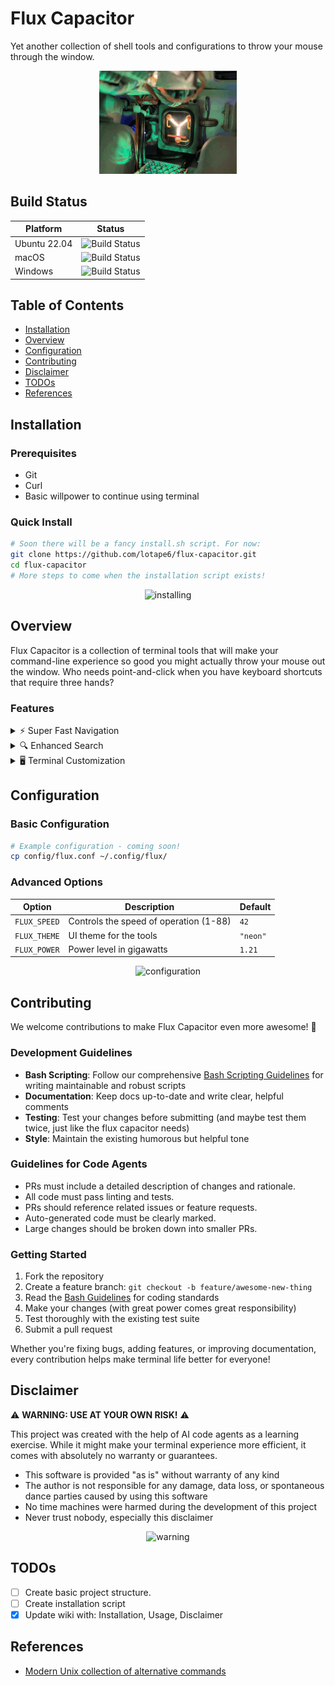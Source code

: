 # Flux Capacitor
Yet another collection of shell tools and configurations to throw your mouse through the window.

<p align="center">
  <img src="resources/flux.gif" alt="animated" />
</p>

## Build Status

| Platform | Status |
| --- | --- |
| Ubuntu 22.04 | ![Build Status](https://github.com/lotape6/flux-capacitor/workflows/Basic%20Integration/badge.svg?branch=master) |
| macOS | ![Build Status](https://img.shields.io/badge/build-WIP-yellow) |
| Windows | ![Build Status](https://img.shields.io/badge/build-WIP-yellow) |

## Table of Contents
- [Installation](#installation)
- [Overview](#overview)
- [Configuration](#configuration)
- [Contributing](#contributing)
- [Disclaimer](#disclaimer)
- [TODOs](#todos)
- [References](#references)

## Installation

### Prerequisites
- Git
- Curl
- Basic willpower to continue using terminal

### Quick Install
```bash
# Soon there will be a fancy install.sh script. For now:
git clone https://github.com/lotape6/flux-capacitor.git
cd flux-capacitor
# More steps to come when the installation script exists!
```

<p align="center">
  <img src="https://media.giphy.com/media/3o7btNhMBytxAM6YBa/giphy.gif" alt="installing" width="300px"/>
</p>

## Overview

Flux Capacitor is a collection of terminal tools that will make your command-line experience so good you might actually throw your mouse out the window. Who needs point-and-click when you have keyboard shortcuts that require three hands?

### Features

<details>
<summary>⚡ Super Fast Navigation</summary>
<p align="center">
  <img src="https://media.giphy.com/media/3o7TKEP6YngkCKFofC/giphy.gif" alt="navigation demo" width="500px"/>
</p>
Coming soon: Navigate directories faster than light itself!
</details>

<details>
<summary>🔍 Enhanced Search</summary>
<p align="center">
  <img src="https://media.giphy.com/media/3orieS4jfHJaKwkeli/giphy.gif" alt="search demo" width="500px"/>
</p>
Coming soon: Find files you didn't even know you had!
</details>

<details>
<summary>🖥️ Terminal Customization</summary>
<p align="center">
  <img src="https://media.giphy.com/media/l3q2IYN87QjIg51kc/giphy.gif" alt="customization demo" width="500px"/>
</p>
Coming soon: Make your terminal so pretty you'll want to frame screenshots of it!
</details>

## Configuration

### Basic Configuration
```bash
# Example configuration - coming soon!
cp config/flux.conf ~/.config/flux/
```

### Advanced Options

| Option | Description | Default |
| --- | --- | --- |
| `FLUX_SPEED` | Controls the speed of operation (1-88) | `42` |
| `FLUX_THEME` | UI theme for the tools | `"neon"` |
| `FLUX_POWER` | Power level in gigawatts | `1.21` |

<p align="center">
  <img src="https://media.giphy.com/media/xsF1FSDbjguis/giphy.gif" alt="configuration" width="300px"/>
</p>

## Contributing

We welcome contributions to make Flux Capacitor even more awesome! 🚀

### Development Guidelines

- **Bash Scripting**: Follow our comprehensive [Bash Scripting Guidelines](docs/BASH_GUIDELINES.md) for writing maintainable and robust scripts
- **Documentation**: Keep docs up-to-date and write clear, helpful comments
- **Testing**: Test your changes before submitting (and maybe test them twice, just like the flux capacitor needs)
- **Style**: Maintain the existing humorous but helpful tone

### Guidelines for Code Agents

- PRs must include a detailed description of changes and rationale.
- All code must pass linting and tests.
- PRs should reference related issues or feature requests.
- Auto-generated code must be clearly marked.
- Large changes should be broken down into smaller PRs.

### Getting Started

1. Fork the repository
2. Create a feature branch: `git checkout -b feature/awesome-new-thing`
3. Read the [Bash Guidelines](docs/BASH_GUIDELINES.md) for coding standards
4. Make your changes (with great power comes great responsibility)
5. Test thoroughly with the existing test suite
6. Submit a pull request

Whether you're fixing bugs, adding features, or improving documentation, every contribution helps make terminal life better for everyone!

## Disclaimer

⚠️ **WARNING: USE AT YOUR OWN RISK!** ⚠️

This project was created with the help of AI code agents as a learning exercise. While it might make your terminal experience more efficient, it comes with absolutely no warranty or guarantees.

* This software is provided "as is" without warranty of any kind
* The author is not responsible for any damage, data loss, or spontaneous dance parties caused by using this software
* No time machines were harmed during the development of this project
* Never trust nobody, especially this disclaimer

<p align="center">
  <img src="https://media.giphy.com/media/xT0xeJpnrWC4XWblEk/giphy.gif" alt="warning" width="300px"/>
</p>

## TODOs

- [ ] Create basic project structure.
- [ ] Create installation script
- [x] Update wiki with: Installation, Usage, Disclaimer

## References
- [Modern Unix collection of alternative commands](https://github.com/ibraheemdev/modern-unix)
